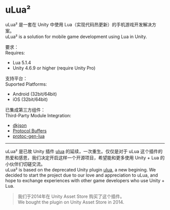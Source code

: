 # uLua²

uLua² 是一套在 Unity 中使用 Lua（实现代码热更新）的手机游戏开发解决方案。  
uLua² is a solution for mobile game development using Lua in Unity.

要求：  
Requires:
- Lua 5.1.4
- Unity 4.6.9 or higher (require Unity Pro)

支持平台：  
Suported Platforms:
- Android (32bit/64bit)
- iOS (32bit/64bit)

已集成第三方组件：  
Third-Party Module Integration:
- [dkjson](http://dkolf.de/src/dkjson-lua.fsl/home)
- [Protocol Buffers](https://github.com/google/protobuf)
- [protoc-gen-lua](https://github.com/paynechu/protoc-gen-lua)

***

uLua² 是已故 Unity 插件 [ulua](https://www.assetstore.unity3d.com/en/#!/content/13887) 的延续，一次重生。仅仅是对于 uLua 这个插件的热爱和感恩，我们决定开启这样一个开源项目，希望能和更多使用 Unity + Lua 的小伙伴们切磋交流。  
uLua² is based on the deprecated Unity plugin [ulua](https://www.assetstore.unity3d.com/en/#!/content/13887), a new begining. We decided to start the project due to our love and appreciation to uLua, and hope to exchange experiences with other game developers who use Unity + Lua.  
> 我们于2014年在 Unity Asset Store 购买了这个插件。  
> We bought the plugin on Unity Asset Store in 2014.
